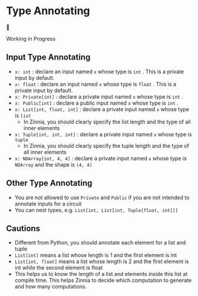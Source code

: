 # Type Annotating

<aside>
🚧

Working in Progress

</aside>

## Input Type Annotating

- `x: int` : declare an input named `x` whose type is `int` . This is a private input by default.
- `x: float` : declare an input named `x` whose type is `float` . This is a private input by default.
- `x: Private[int]` : declare a private input named `x` whose type is `int` .
- `x: Public[int]` : declare a public input named `x` whose type is `int` .
- `x: List[int, float, int]` : declare a private input named `x` whose type is `list`
    - In Zinnia, you should clearly specify the list length and the type of all inner elements
- `x: Tuple[int, int, int]` : declare a private input named `x` whose type is `tuple`
    - In Zinnia, you should clearly specify the tuple length and the type of all inner elements
- `x: NDArray[int, 4, 4]` : declare a private input named `x` whose type is `NDArray` and the shape is `(4, 4)`

## Other Type Annotating

- You are not allowed to use `Private` and `Public` if you are not intended to annotate inputs for a circuit
- You can nest types, e.g. `List[int, List[int, Tuple[float, int]]]`

## Cautions

- Different from Python, you should annotate each element for a list and tuple
- `List[int]` means a list whose length is 1 and the first element is int
- `List[int, float]` means a list whose length is 2 and the first element is int while the second element is float
- This helps us to know the length of a list and elements inside this list at compile time. This helps Zinnia to decide which computation to generate and how many computations.